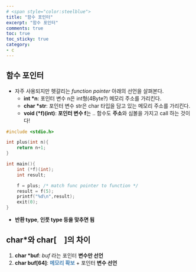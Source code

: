 ```yaml
---
# <span style="color:steelblue">
title: "함수 포인터"
excerpt: "함수 포인터"
comments: true
toc: true
toc_sticky: true
category:
- c
---
```

## 함수 포인터
- 자주 사용되지만 헷갈리는 *function pointer*
아래의 선언을 살펴본다.
	- __int \*n__: 포인터 변수 n은 int형(4Byte?) 메모리 주소를 가리킨다.
	- __char \*str__: 포인터 변수 str은 char 타입을 담고 있는 메모리 주소를 가리킨다. 
	- __void (\*f)(int)__: **포인터 변수 f**는 .. 함수도 **주소**와 심볼을 가지고 call 하는 것이다!

```c
#include <stdio.h>

int plus(int n){
	return n+1;
}

int main(){
	int (*f)(int);
	int result;

	f = plus; /* match func pointer to function */
	result = f(5);
	printf("%d\n",result);
	exit(0);
}
```

- **반환 type**, **인풋 type 등을 맞추면 됨**

## char\*와 char[　]의 차이
1. __char \*buf__: *buf* 라는 포인터 **변수만 선언**
2. __char buf[64]__: <span style="color:steelblue">**메모리 확보**</span> + 포인터 **변수 선언**
  
